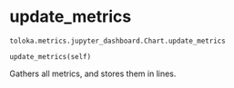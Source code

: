 # update_metrics
`toloka.metrics.jupyter_dashboard.Chart.update_metrics`

```
update_metrics(self)
```

Gathers all metrics, and stores them in lines.

